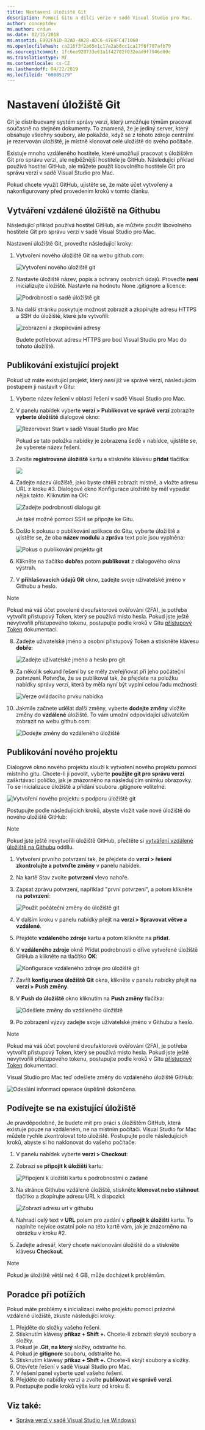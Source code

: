 ```yaml
---
title: Nastavení úložiště Git
description: Pomocí Gitu a dílčí verze v sadě Visual Studio pro Mac.
author: conceptdev
ms.author: crdun
ms.date: 02/15/2018
ms.assetid: E992FA1D-B2AD-4A28-ADC6-47E4FC471060
ms.openlocfilehash: ca216f3f2a65e1c17e2ab8cc1ca17f6f707afb79
ms.sourcegitcommit: 1fc6ee928733e61a1f42782f832ead9f7946d00c
ms.translationtype: MT
ms.contentlocale: cs-CZ
ms.lasthandoff: 04/22/2019
ms.locfileid: "60085179"
---
```

# <a name="set-up-a-git-repository"></a>Nastavení úložiště Git

Git je distribuovaný systém správy verzí, který umožňuje týmům pracovat současně na stejném dokumenty. To znamená, že je jediný server, který obsahuje všechny soubory, ale pokaždé, když se z tohoto zdroje centrální je rezervován úložiště, je místně klonovat celé úložiště do svého počítače.

Existuje mnoho vzdáleného hostitele, které umožňují pracovat s úložištěm Git pro správu verzí, ale nejběžnější hostitele je GitHub. Následující příklad používá hostitel GitHub, ale můžete použít libovolného hostitele Git pro správu verzí v sadě Visual Studio pro Mac.

Pokud chcete využít GitHub, ujistěte se, že máte účet vytvořený a nakonfigurovaný před provedením kroků v tomto článku.

## <a name="creating-a-remote-repo-on-github"></a>Vytváření vzdálené úložiště na Githubu

Následující příklad používá hostitel GitHub, ale můžete použít libovolného hostitele Git pro správu verzí v sadě Visual Studio pro Mac.

Nastavení úložiště Git, proveďte následující kroky:

1. Vytvoření nového úložiště Git na webu github.com:

    ![Vytvoření nového úložiště git](media/version-control-git1-sml.png)

2. Nastavte úložiště název, popis a ochrany osobních údajů. Proveďte **není** inicializujte úložiště. Nastavte na hodnotu None .gitignore a licence:

    ![Podrobnosti o sadě úložiště git](media/version-control-git2.png)

3. Na další stránku poskytuje možnost zobrazit a zkopírujte adresu HTTPS a SSH do úložiště, které jste vytvořili:

    ![zobrazení a zkopírování adresy](media/version-control-git3.png)

   Budete potřebovat adresu HTTPS pro bod Visual Studio pro Mac do tohoto úložiště.

## <a name="publishing-an-existing-project"></a>Publikování existující projekt

Pokud už máte existující projekt, který _není_ již ve správě verzí, následujícím postupem ji nastavit v Gitu:

1. Vyberte název řešení v oblasti řešení v sadě Visual Studio pro Mac.

2. V panelu nabídek vyberte **verzí > Publikovat ve správě verzí** zobrazíte **vyberte úložiště** dialogové okno:

    ![Rezervovat Start v sadě Visual Studio pro Mac](media/version-control-git4-sml.png)

    Pokud se tato položka nabídky je zobrazena šedě v nabídce, ujistěte se, že vyberete název řešení.

3. Zvolte **registrované úložiště** kartu a stiskněte klávesu **přidat** tlačítka:

    ![](media/version-control-git5.png)

4. Zadejte název úložiště, jako byste chtěli zobrazit místně, a vložte adresu URL z kroku #3. Dialogové okno Konfigurace úložiště by měl vypadat nějak takto. Kliknutím na OK:

    ![Zadejte podrobnosti dialogu git](media/version-control-git6.png)

    Je také možné pomocí SSH se připojte ke Gitu.

5. Došlo k pokusu o publikování aplikace do Gitu, vyberte úložiště a ujistěte se, že oba **název modulu** a **zpráva** text pole jsou vyplněna:

    ![Pokus o publikování projektu git](media/version-control-git7.png)

6. Klikněte na tlačítko **dobře**a potom **publikovat** z dialogového okna výstrah.

7. V **přihlašovacích údajů Git** okno, zadejte svoje uživatelské jméno v Githubu a heslo. 

> [!NOTE]
> Pokud má váš účet povolené dvoufaktorové ověřování (2FA), je potřeba vytvořit přístupový Token, který se používá místo hesla. Pokud jste ještě nevytvořili přístupového tokenu, postupujte podle kroků v Gitu [přístupový Token](https://help.github.com/articles/creating-an-access-token-for-command-line-use/) dokumentaci.

8. Zadejte uživatelské jméno a osobní přístupový Token a stiskněte klávesu **dobře**:

    ![Zadejte uživatelské jméno a heslo pro git](media/version-control-git9-sml.png)

9. Za několik sekund řešení by se měly zveřejňovat při jeho počáteční potvrzení. Potvrďte, že se publikoval tak, že přejdete na položku nabídky správy verzí, která by měla nyní být vyplní celou řadu možností:

    ![Verze ovládacího prvku nabídka](media/version-control-git10.png)

10. Jakmile začnete udělat další změny, vyberte **dodejte změny** vložíte změny do **vzdálené** úložiště. To vám umožní odpovídající uživatelům zobrazit na webu github.com:

    ![Dodejte změny do vzdáleného úložiště](media/version-control-git11.png)

## <a name="publishing-a-new-project"></a>Publikování nového projektu

Dialogové okno nového projektu slouží k vytvoření nového projektu pomocí místního gitu. Chcete-li ji povolit, vyberte **použijte git pro správu verzí** zaškrtávací políčko, jak je znázorněno na následujícím snímku obrazovky. To se inicializace úložiště a přidání souboru .gitignore volitelné:

![Vytvoření nového projektu s podporu úložiště git](media/version-control-git-publish-new1.png)

Postupujte podle následujících kroků, abyste vložit vaše nové úložiště do nového úložiště GitHub:

> [!NOTE]
> Pokud jste ještě nevytvořili úložiště GitHub, přečtěte si [vytváření vzdálené úložiště na Githubu](#creating-a-remote-repo-on-github) oddílu.

1. Vytvoření prvního potvrzení tak, že přejdete do **verzí > řešení zkontrolujte a potvrďte změny** v panelu nabídek.

2. Na kartě Stav zvolte **potvrzení** vlevo nahoře.

3. Zapsat zprávu potvrzení, například "první potvrzení", a potom klikněte na **potvrzení**:

    ![Použít počáteční změny do úložiště git](media/version-control-git-publish-new2.png)

4. V dalším kroku v panelu nabídky přejít na **verzí > Spravovat větve a vzdálené**.

5. Přejděte **vzdáleného zdroje** kartu a potom klikněte na **přidat**.

6. V **vzdáleného zdroje** okně Přidat podrobnosti o dříve vytvořené úložiště GitHub a klikněte na tlačítko **OK**:

    ![Konfigurace vzdáleného zdroje pro úložiště git](media/version-control-git-publish-new3.png)

7. Zavřít **konfigurace úložiště Git** okna, klikněte v panelu nabídky přejít na **verzí > Push změny**.

8. V **Push do úložiště** okno kliknutím na **Push změny** tlačítka:

    ![Odešlete změny do vzdáleného úložiště](media/version-control-git-publish-new4.png)

9. Po zobrazení výzvy zadejte svoje uživatelské jméno v Githubu a heslo.

> [!NOTE]
> Pokud má váš účet povolené dvoufaktorové ověřování (2FA), je potřeba vytvořit přístupový Token, který se používá místo hesla. Pokud jste ještě nevytvořili přístupového tokenu, postupujte podle kroků v Gitu [přístupový Token](https://help.github.com/articles/creating-an-access-token-for-command-line-use/) dokumentaci.

Visual Studio pro Mac teď odešlete změny do vzdáleného úložiště GitHub:

![Odeslání informací operace úspěšně dokončena.](media/version-control-git11.png)

## <a name="check-out-an-existing-repository"></a>Podívejte se na existující úložiště

Je pravděpodobné, že budete mít pro práci s úložištěm GitHub, která existuje pouze na vzdáleném, ne na místním počítači. Visual Studio for Mac můžete rychle zkontrolovat toto úložiště. Postupujte podle následujících kroků, abyste si ho naklonovat do vašeho počítače:

1. V panelu nabídek vyberte **verzí > Checkout**:

2. Zobrazí se **připojit k úložišti** kartu:

    ![Připojení k úložišti kartu s podrobnostmi o zadané](media/version-control-git13.png)

3. Na stránce Githubu vzdálené úložiště, stiskněte **klonovat nebo stáhnout** tlačítko a zkopírujte adresu URL k dispozici:

    ![Zobrazí adresu url v githubu](media/version-control-git14.png)

4. Nahradí celý text v **URL** polem pro zadání v **připojit k úložišti** kartu. To naplníte nejvíce ostatní pole na této kartě vám, jak je znázorněno na obrázku v kroku #2.

5. Zadejte adresář, který chcete naklonování úložiště do a stiskněte klávesu **Checkout**.

> [!NOTE]
> Pokud je úložiště větší než 4 GB, může docházet k problémům.

## <a name="troubleshooting"></a>Poradce při potížích

Pokud máte problémy s inicializaci svého projektu pomocí prázdné vzdálené úložiště, zkuste následující kroky:

1. Přejděte do složky vašeho řešení.
1. Stisknutím klávesy **příkaz + Shift +.** Chcete-li zobrazit skryté soubory a složky.
1. Pokud je **.Git, na který** složky, odstraňte ho.
1. Pokud je **gitignore** souboru, odstraňte ho.
1. Stisknutím klávesy **příkaz + Shift +.** Chcete-li skrýt soubory a složky.
1. Otevřete řešení v sadě Visual Studio pro Mac.
1. V řešení panel vyberte uzel vašeho řešení.
1. Přejděte do nabídky verzí a zvolte **publikovat ve správě verzí**.
1. Postupujte podle kroků výše kurz od kroku 6.

## <a name="see-also"></a>Viz také:

- [Správa verzí v sadě Visual Studio (ve Windows)](/visualstudio/version-control/)
